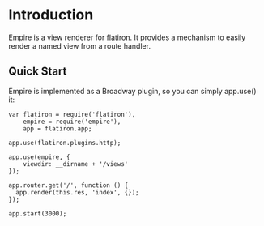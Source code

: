 Introduction
============

Empire is a view renderer for [flatiron](http://flatironjs.org). It provides a mechanism
to easily render a named view from a route handler.

Quick Start
-----------

Empire is implemented as a Broadway plugin, so you can simply app.use() it:

    var flatiron = require('flatiron'),
        empire = require('empire'),
        app = flatiron.app;

    app.use(flatiron.plugins.http);

    app.use(empire, {
        viewdir: __dirname + '/views'
    });

    app.router.get('/', function () {
      app.render(this.res, 'index', {});
    });

    app.start(3000);

